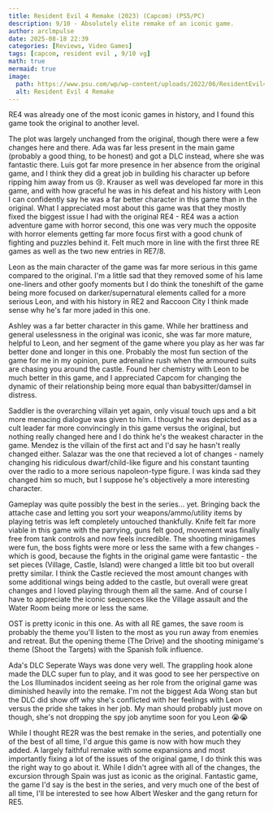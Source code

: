 ```yaml
---
title: Resident Evil 4 Remake (2023) (Capcom) (PS5/PC)
description: 9/10 - Absolutely elite remake of an iconic game.
author: arclmpulse
date: 2025-08-18 22:39
categories: [Reviews, Video Games]
tags: [capcom, resident evil , 9/10 vg]
math: true
mermaid: true
image:
  path: https://www.psu.com/wp/wp-content/uploads/2022/06/ResidentEvil4-Remake-PS5-Wallpapers-0.jpg
  alt: Resident Evil 4 Remake
---
```


RE4 was already one of the most iconic games in history, and I found this game took the original to another level.

The plot was largely unchanged from the original, though there were a few changes here and there. Ada was far less present in the main game (probably a good thing, to be honest) and got a DLC instead, where she was fantastic there. Luis got far more presence in her absence from the original game, and I think they did a great job in building his character up before ripping him away from us 😢. Krauser as well was developed far more in this game, and with how graceful he was in his defeat and his history with Leon I can confidently say he was a far better character in this game than in the original. What I appreciated most about this game was that they mostly fixed the biggest issue I had with the original RE4 - RE4 was a action adventure game with horror second, this one was very much the opposite with horror elements getting far more focus first with a good chunk of fighting and puzzles behind it. Felt much more in line with the first three RE games as well as the two new entries in RE7/8.

Leon as the main character of the game was far more serious in this game compared to the original. I'm a little sad that they removed some of his lame one-liners and other goofy moments but I do think the toneshift of the game being more focused on darker/supernatural elements called for a more serious Leon, and with his history in RE2 and Raccoon City I think made sense why he's far more jaded in this one.

Ashley was a far better character in this game. While her brattiness and general uselessness in the original was iconic, she was far more mature, helpful to Leon, and her segment of the game where you play as her was far better done and longer in this one. Probably the most fun section of the game for me in my opinion, pure adrenaline rush when the armoured suits are chasing you around the castle. Found her chemistry with Leon to be much better in this game, and I appreciated Capcom for changing the dynamic of their relationship being more equal than babysitter/damsel in distress.

Saddler is the overarching villain yet again, only visual touch ups and a bit more menacing dialogue was given to him. I thought he was depicted as a cult leader far more convincingly in this game versus the original, but nothing really changed here and I do think he's the weakest character in the game. Mendez is the villain of the first act and I'd say he hasn't really changed either. Salazar was the one that recieved a lot of changes - namely changing his ridiculous dwarf/child-like figure and his constant taunting over the radio to a more serious napoleon-type figure. I was kinda sad they changed him so much, but I suppose he's objectively a more interesting character.

Gameplay was quite possibly the best in the series... yet. Bringing back the attache case and letting you sort your weapons/ammo/utility items by playing tetris was left completely untouched thankfully. Knife felt far more viable in this game with the parrying, guns felt good, movement was finally free from tank controls and now feels incredible. The shooting minigames were fun, the boss fights were more or less the same with a few changes - which is good, because the fights in the original game were fantastic - the set pieces (Village, Castle, Island) were changed a little bit too but overall pretty similar. I think the Castle recieved the most amount changes with some additional wings being added to the castle, but overall were great changes and I loved playing through them all the same. And of course I have to appreciate the iconic sequences like the Village assault and the Water Room being more or less the same.

OST is pretty iconic in this one. As with all RE games, the save room is probably the theme you'll listen to the most as you run away from enemies and retreat. But the opening theme (The Drive) and the shooting minigame's theme (Shoot the Targets) with the Spanish folk influence.

Ada's DLC Seperate Ways was done very well. The grappling hook alone made the DLC super fun to play, and it was good to see her perspective on the Los Illuminados incident seeing as her role from the original game was diminished heavily into the remake. I'm not the biggest Ada Wong stan but the DLC did show off why she's conflicted with her feelings with Leon versus the pride she takes in her job. My man should probably just move on though, she's not dropping the spy job anytime soon for you Leon 😭😭

While I thought RE2R was the best remake in the series, and potentially one of the best of all time, I'd argue this game is now with how much they added. A largely faithful remake with some expansions and most importantly fixing a lot of the issues of the original game, I do think this was the right way to go about it. While I didn't agree with all of the changes, the excursion through Spain was just as iconic as the original. Fantastic game, the game I'd say is the best in the series, and very much one of the best of all time, I'll be interested to see how Albert Wesker and the gang return for RE5.  
